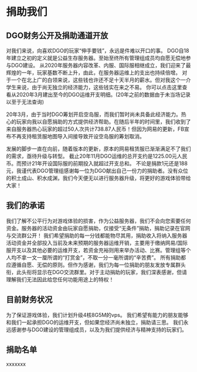 <!-- docs/community/about/donate.md -->

# 捐助我们

## DGO财务公开及捐助通道开放

对我们来说，向喜欢DGO的玩家“伸手要钱”，永远是件难以开口的事。
DGO自18年建立之初的定义就是公益生存服务器。至始至终所有管理组成员均自愿无偿地参与DGO建设。
从2020年服务器内容改革、内服、国际服相继成立，我们迎来了最辉煌的一年，玩家基数不断上升，由此，在服务器运维上的支出也持续倍增。
对于一个在北上广的白领来说，这些钱也许还不足十天半月的薪水。但对我这个一介学生来说，由于尚无独立的经济能力，这些钱实在来之不易。
你可以点击这里查看从2020年3月建出至今的DGO运维开支明细。(20年之前的数据由于未当场记录以至于无法查询)

20年3月，由于当时DGO筹划开启空岛服，而我们暂时尚未具备此经济能力。热心的玩家向我以自愿捐助的方式提供经济帮助。在随后半年的时间里，我们收到了来自服务器热心玩家的超过50人次共计738.87人民币！但因为网易的更新，FB宣布不再支持租赁服地图导入间接导致开设空岛服的筹划取消。

发展的脚步一直在向前，随着版本的更新，原本的网易租赁服已渐渐满足不了我们的需求，亟待升级与转型。
截止20年11月DGO运维的总开支约是1225.00元人民币。而预计21年开设国际服的前期投入就超过开支总和。
不论是捐款1元还是188元，我谨代表DGO管理组感谢每一位为DGO献出自己一份力的捐助者。没有众位的积土成山、积水成渊，我们今天便无以进行服务器升级，将更好的游戏体验带给大家！

## 我们的承诺
我们了解不公平行为对游戏体验的损害，作为公益服务器，我们不会向您索要任何资金。服务器的活动资金由玩家自愿捐助，仅接受“无条件”捐助，捐助记录在官网与交流群公开！
我们希望捐助的每一分钱都能物尽其用，捐助收入将纳入服务器活动资金并全部投入当前及未来预期的服务器运维开销，主要用于缴纳网易/国际服开支以及其他必要的运维开支，若资金充裕则用来举办活动、比赛。管理组等个人均不拿一文一厘所谓的“打赏金”，不取一分一毫所谓的“辛苦费”。
所有捐助都应遵循自愿、无偿的原则。但作为感谢，我们为每一位捐助的朋友发放专属群头衔，此头衔将显示在DGO交流群里。对于主动捐助的玩家，我们深表感谢，但请理解我们无法因此给您任何功能用途上的特权！



## 目前财务状况
为了保证游戏体验，我们计划升级4核8G5M的vps。
我们希望有能力的朋友能够和我们一起承担DGO的运维开支，但如果您经济尚未独立，捐助请三思。
我们永远感谢参与DGO建设的管理组成员，以及为我们提供经济与精神支持的玩家们。



## 捐助名单
xxxxxxx